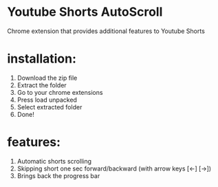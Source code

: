 # Youtube Shorts AutoScroll
Chrome extension that provides additional features to Youtube Shorts
# installation:
1. Download the zip file
2. Extract the folder
3. Go to your chrome extensions
4. Press load unpacked
5. Select extracted folder
6. Done!
# features:
1. Automatic shorts scrolling
2. Skipping short one sec forward/backward (with arrow keys [<-] [->])
3. Brings back the progress bar

